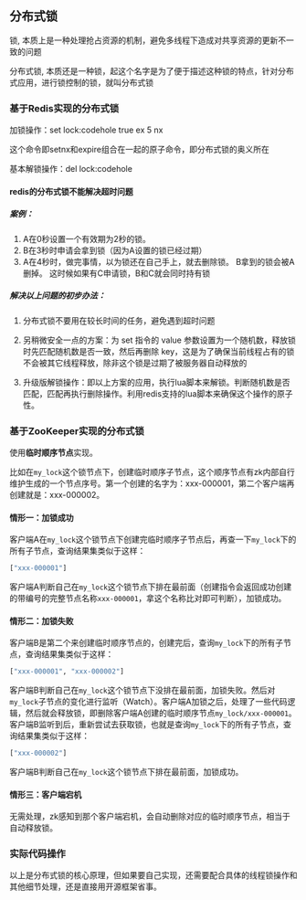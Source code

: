 ## 分布式锁

锁, 本质上是一种处理抢占资源的机制，避免多线程下造成对共享资源的更新不一致的问题

分布式锁, 本质还是一种锁，起这个名字是为了便于描述这种锁的特点，针对分布式应用，进行锁控制的锁，就叫分布式锁

### 基于Redis实现的分布式锁

加锁操作：set lock:codehole true ex 5 nx

这个命令即setnx和expire组合在一起的原子命令，即分布式锁的奥义所在

基本解锁操作：del lock:codehole

#### redis的分布式锁不能解决超时问题

##### 案例：

1. A在0秒设置一个有效期为2秒的锁。 
2. B在3秒时申请会拿到锁（因为A设置的锁已经过期） 
3.  A在4秒时，做完事情，以为锁还在自己手上，就去删除锁。 B拿到的锁会被A删掉。 这时候如果有C申请锁，B和C就会同时持有锁

##### 解决以上问题的初步办法：

1. 分布式锁不要用在较长时间的任务，避免遇到超时问题

2. 另稍微安全一点的方案：为 set 指令的 value 参数设置为一个随机数，释放锁时先匹配随机数是否一致，然后再删除 key，这是为了确保当前线程占有的锁不会被其它线程释放，除非这个锁是过期了被服务器自动释放的

3. 升级版解锁操作：即以上方案的应用，执行lua脚本来解锁。判断随机数是否匹配，匹配再执行删除操作。利用redis支持的lua脚本来确保这个操作的原子性。

### 基于ZooKeeper实现的分布式锁

使用**临时顺序节点**实现。

比如在`my_lock`这个锁节点下，创建临时顺序子节点，这个顺序节点有zk内部自行维护生成的一个节点序号。第一个创建的名字为：xxx-000001，第二个客户端再创建就是：xxx-000002。

#### 情形一：加锁成功

客户端A在`my_lock`这个锁节点下创建完临时顺序子节点后，再查一下`my_lock`下的所有子节点，查询结果集类似于这样：

```python
["xxx-000001"]
```

客户端A判断自己在`my_lock`这个锁节点下排在最前面（创建指令会返回成功创建的带编号的完整节点名称`xxx-000001`，拿这个名称比对即可判断），加锁成功。

#### 情形二：加锁失败

客户端B是第二个来创建临时顺序节点的，创建完后，查询`my_lock`下的所有子节点，查询结果集类似于这样：

```python
["xxx-000001", "xxx-000002"]
```

客户端B判断自己在`my_lock`这个锁节点下没排在最前面，加锁失败。然后对`my_lock`子节点的变化进行监听（Watch）。客户端A加锁之后，处理了一些代码逻辑，然后就会释放锁，即删除客户端A创建的临时顺序节点`my_lock/xxx-000001`。客户端B监听到后，重新尝试去获取锁，也就是查询`my_lock`下的所有子节点，查询结果集类似于这样：

```python
["xxx-000002"]
```

客户端B判断自己在`my_lock`这个锁节点下排在最前面，加锁成功。

#### 情形三：客户端宕机

无需处理，zk感知到那个客户端宕机，会自动删除对应的临时顺序节点，相当于自动释放锁。

### 实际代码操作

以上是分布式锁的核心原理，但如果要自己实现，还需要配合具体的线程锁操作和其他细节处理，还是直接用开源框架省事。